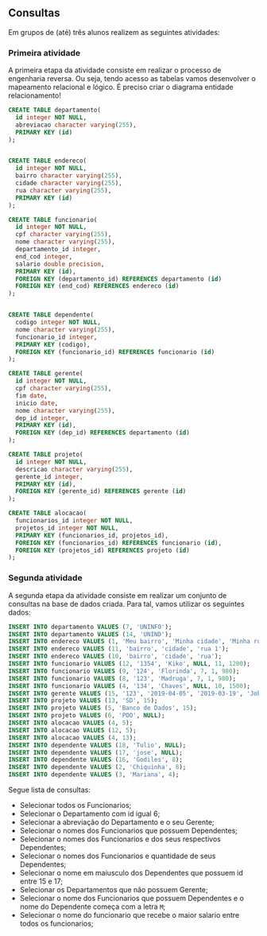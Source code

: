 ## Consultas


Em grupos de (até) três alunos realizem as seguintes atividades:

### Primeira atividade

A primeira etapa da atividade consiste em realizar o processo de engenharia reversa. Ou seja, tendo acesso as tabelas vamos desenvolver o mapeamento relacional e lógico. É preciso criar o diagrama entidade relacionamento! 

```sql
CREATE TABLE departamento(
  id integer NOT NULL,
  abreviacao character varying(255),
  PRIMARY KEY (id)
);


CREATE TABLE endereco(
  id integer NOT NULL,
  bairro character varying(255),
  cidade character varying(255),
  rua character varying(255),
  PRIMARY KEY (id)
);

CREATE TABLE funcionario(
  id integer NOT NULL,
  cpf character varying(255),
  nome character varying(255),
  departamento_id integer,
  end_cod integer,
  salario double precision,
  PRIMARY KEY (id),
  FOREIGN KEY (departamento_id) REFERENCES departamento (id) 
  FOREIGN KEY (end_cod) REFERENCES endereco (id) 
);


CREATE TABLE dependente(
  codigo integer NOT NULL,
  nome character varying(255),
  funcionario_id integer,
  PRIMARY KEY (codigo),
  FOREIGN KEY (funcionario_id) REFERENCES funcionario (id)
);

CREATE TABLE gerente(
  id integer NOT NULL,
  cpf character varying(255),
  fim date,
  inicio date,
  nome character varying(255),
  dep_id integer,
  PRIMARY KEY (id),
  FOREIGN KEY (dep_id) REFERENCES departamento (id)     
);

CREATE TABLE projeto(
  id integer NOT NULL,
  descricao character varying(255),
  gerente_id integer,
  PRIMARY KEY (id),
  FOREIGN KEY (gerente_id) REFERENCES gerente (id) 
);

CREATE TABLE alocacao(
  funcionarios_id integer NOT NULL,
  projetos_id integer NOT NULL,
  PRIMARY KEY (funcionarios_id, projetos_id),
  FOREIGN KEY (funcionarios_id) REFERENCES funcionario (id),
  FOREIGN KEY (projetos_id) REFERENCES projeto (id) 
);
```

### Segunda atividade

A segunda etapa da atividade consiste em realizar um conjunto de consultas na base de dados criada. Para tal, vamos utilizar os seguintes dados:

```sql
INSERT INTO departamento VALUES (7, 'UNINFO');
INSERT INTO departamento VALUES (14, 'UNIND');
INSERT INTO endereco VALUES (1, 'Meu bairro', 'Minha cidade', 'Minha rua');
INSERT INTO endereco VALUES (11, 'bairro', 'cidade', 'rua 1');
INSERT INTO endereco VALUES (10, 'bairro', 'cidade', 'rua');
INSERT INTO funcionario VALUES (12, '1354', 'Kiko', NULL, 11, 1200);
INSERT INTO funcionario VALUES (9, '124', 'Florinda', 7, 1, 980);
INSERT INTO funcionario VALUES (8, '123', 'Madruga', 7, 1, 980);
INSERT INTO funcionario VALUES (4, '134', 'Chaves', NULL, 10, 1500);
INSERT INTO gerente VALUES (15, '123', '2019-04-05', '2019-03-19', 'Job', 7);
INSERT INTO projeto VALUES (13, 'SD', 15);
INSERT INTO projeto VALUES (5, 'Banco de Dados', 15);
INSERT INTO projeto VALUES (6, 'POO', NULL);
INSERT INTO alocacao VALUES (4, 5);
INSERT INTO alocacao VALUES (12, 5);
INSERT INTO alocacao VALUES (4, 13);
INSERT INTO dependente VALUES (18, 'Tulio', NULL);
INSERT INTO dependente VALUES (17, 'jose', NULL);
INSERT INTO dependente VALUES (16, 'Godiles', 8);
INSERT INTO dependente VALUES (2, 'Chiquinha', 8);
INSERT INTO dependente VALUES (3, 'Mariana', 4);
```

Segue lista de consultas:

* Selecionar todos os Funcionarios;
* Selecionar o Departamento com id igual 6;
* Selecionar a abreviação do Departamento e o seu Gerente;
* Selecionar o nomes dos Funcionarios que possuem Dependentes;
* Selecionar o nomes dos Funcionarios e dos seus respectivos Dependentes;
* Selecionar o nomes dos Funcionarios e quantidade de seus Dependentes;
* Selecionar o nome em maiusculo dos Dependentes que possuem id entre 15 e 17;
* Selecionar os Departamentos que não possuem Gerente; 
* Selecionar o nome dos Funcionarios que possuem Dependentes e o nome do Dependente começa com a letra `M`;
* Selecionar o nome do funcionario que recebe o maior salario entre todos os funcionarios;
 